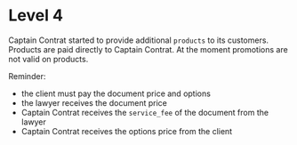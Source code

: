 # Level 4

Captain Contrat started to provide additional `products` to its customers. Products are paid directly to Captain Contrat.
At the moment promotions are not valid on products.

Reminder:
- the client must pay the document price and options
- the lawyer receives the document price
- Captain Contrat receives the `service_fee` of the document from the lawyer
- Captain Contrat receives the options price from the client
